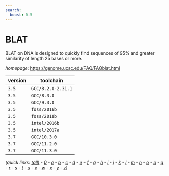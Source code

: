 ```yaml
---
search:
  boost: 0.5
---
```

# BLAT

BLAT on DNA is designed to quickly find sequences of 95% and greater similarity of length 25 bases or  more.

*homepage*: <https://genome.ucsc.edu/FAQ/FAQblat.html>

version | toolchain
--------|----------
``3.5`` | ``GCC/8.2.0-2.31.1``
``3.5`` | ``GCC/8.3.0``
``3.5`` | ``GCC/9.3.0``
``3.5`` | ``foss/2016b``
``3.5`` | ``foss/2018b``
``3.5`` | ``intel/2016b``
``3.5`` | ``intel/2017a``
``3.7`` | ``GCC/10.3.0``
``3.7`` | ``GCC/11.2.0``
``3.7`` | ``GCC/11.3.0``


*(quick links: [(all)](../index.md) - [0](../0/index.md) - [a](../a/index.md) - [b](../b/index.md) - [c](../c/index.md) - [d](../d/index.md) - [e](../e/index.md) - [f](../f/index.md) - [g](../g/index.md) - [h](../h/index.md) - [i](../i/index.md) - [j](../j/index.md) - [k](../k/index.md) - [l](../l/index.md) - [m](../m/index.md) - [n](../n/index.md) - [o](../o/index.md) - [p](../p/index.md) - [q](../q/index.md) - [r](../r/index.md) - [s](../s/index.md) - [t](../t/index.md) - [u](../u/index.md) - [v](../v/index.md) - [w](../w/index.md) - [x](../x/index.md) - [y](../y/index.md) - [z](../z/index.md))*

